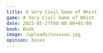 ```yaml
---
title: A Very Civil Game of Whist
game: A Very Civil Game of Whist
date: 2023-05-27T00:00:00+01:00
book: Book
image: /uploads/xxxxxxx.jpg
opinion: Xxxxx
---
```


